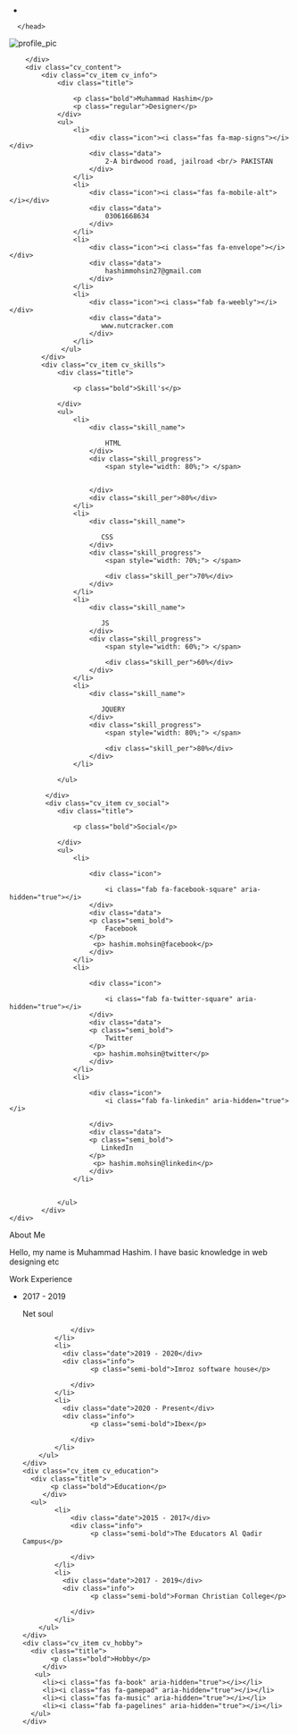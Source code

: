 - <!DOCTYPE html>
<html lang="en">
    <head>
        <meta charset="UTF-8">
        <title>CV Design</title>
        <link rel="stylesheet" href="styles.css">
        <script src="https://kit.fontawesome.com/b99e675b6e.js"></script>
        
      </head>
<body>
<div class="cv">
    <div class="cv_left">
        <div class="cv_profile">
          <img src="pp.jpg" alt="profile_pic">

        </div>
        <div class="cv_content">
            <div class="cv_item cv_info">
                <div class="title">

                    <p class="bold">Muhammad Hashim</p>
                    <p class="regular">Designer</p>
                </div>
                <ul>
                    <li>
                        <div class="icon"><i class="fas fa-map-signs"></i></div>
                        <div class="data">
                            2-A birdwood road, jailroad <br/> PAKISTAN
                        </div>
                    </li>
                    <li>
                        <div class="icon"><i class="fas fa-mobile-alt"></i></div>
                        <div class="data">
                            03061668634
                        </div>
                    </li>
                    <li>
                        <div class="icon"><i class="fas fa-envelope"></i></div>
                        <div class="data">
                            hashimmohsin27@gmail.com
                        </div>
                    </li>
                    <li>
                        <div class="icon"><i class="fab fa-weebly"></i></div>
                        <div class="data">
                           www.nutcracker.com
                        </div>
                    </li>
                 </ul>   
            </div>
            <div class="cv_item cv_skills">
                <div class="title">

                    <p class="bold">Skill's</p>
                    
                </div>
                <ul>
                    <li>
                        <div class="skill_name">

                            HTML
                        </div>
                        <div class="skill_progress">
                            <span style="width: 80%;"> </span>


                        </div>
                        <div class="skill_per">80%</div>
                    </li>
                    <li>
                        <div class="skill_name">

                           CSS
                        </div>
                        <div class="skill_progress">
                            <span style="width: 70%;"> </span>

                            <div class="skill_per">70%</div>
                        </div>
                    </li>
                    <li>
                        <div class="skill_name">

                           JS
                        </div>
                        <div class="skill_progress">
                            <span style="width: 60%;"> </span>

                            <div class="skill_per">60%</div>
                        </div>
                    </li>
                    <li>
                        <div class="skill_name">

                           JQUERY
                        </div>
                        <div class="skill_progress">
                            <span style="width: 80%;"> </span>

                            <div class="skill_per">80%</div>
                        </div>
                    </li>

                </ul>

             </div>
             <div class="cv_item cv_social">
                <div class="title">

                    <p class="bold">Social</p>
                    
                </div>
                <ul>
                    <li>

                        <div class="icon">

                            <i class="fab fa-facebook-square" aria-hidden="true"></i>
                        </div>
                        <div class="data">
                        <p class="semi_bold">
                            Facebook
                        </p>
                         <p> hashim.mohsin@facebook</p>
                        </div>
                    </li>
                    <li>

                        <div class="icon">

                            <i class="fab fa-twitter-square" aria-hidden="true"></i>
                        </div>
                        <div class="data">
                        <p class="semi_bold">
                            Twitter
                        </p>
                         <p> hashim.mohsin@twitter</p>
                        </div>
                    </li>
                    <li>

                        <div class="icon">
                            <i class="fab fa-linkedin" aria-hidden="true"></i>

                        </div>
                        <div class="data">
                        <p class="semi_bold">
                           LinkedIn
                        </p>
                         <p> hashim.mohsin@linkedin</p>
                        </div>
                    </li>


                </ul>
            </div>
    </div>
</div>

<div class="cv_right">
    <div class="cv_item cv_about">
        <div class="title">
           <p class="bold">About Me</p>
         </div>
        <p>Hello, my name is Muhammad Hashim. I have basic knowledge in web designing etc</p>
    </div>
    <div class="cv_item cv_work">
        <div class="title">
           <p class="bold">Work Experience</p>
         </div>
        <ul>
            <li>
                <div class="date">2017 - 2019</div> 
                <div class="info">
                     <p class="semi-bold">Net soul</p> 
                  
                </div>
            </li>
            <li>
              <div class="date">2019 - 2020</div>
              <div class="info">
                     <p class="semi-bold">Imroz software house</p> 
                 
                </div>
            </li>
            <li>
              <div class="date">2020 - Present</div>
              <div class="info">
                     <p class="semi-bold">Ibex</p> 
                  
                </div>
            </li>
        </ul>
    </div>
    <div class="cv_item cv_education">
      <div class="title">
           <p class="bold">Education</p>
         </div>
      <ul>
            <li>
                <div class="date">2015 - 2017</div> 
                <div class="info">
                     <p class="semi-bold">The Educators Al Qadir Campus</p> 
                  
                </div>
            </li>
            <li>
              <div class="date">2017 - 2019</div>
              <div class="info">
                     <p class="semi-bold">Forman Christian College</p> 
                  
                </div>
            </li>
        </ul>
    </div>
    <div class="cv_item cv_hobby">
      <div class="title">
           <p class="bold">Hobby</p>
         </div>
       <ul>
         <li><i class="fas fa-book" aria-hidden="true"></i></li>
         <li><i class="fas fa-gamepad" aria-hidden="true"></i></li>
         <li><i class="fas fa-music" aria-hidden="true"></i></li>
         <li><i class="fab fa-pagelines" aria-hidden="true"></i></li>
      </ul>
    </div>
  </div>
</div>



</body>  
</html>
